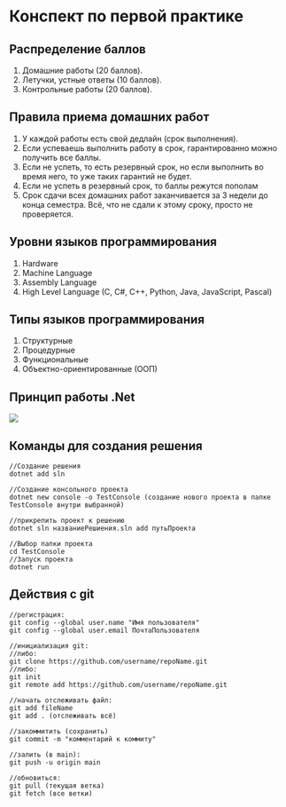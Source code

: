 # Конспект по первой практике
## Распределение баллов
1.  Домашние работы (20 баллов).
2.  Летучки, устные ответы (10 баллов).
3.  Контрольные работы (20 баллов).
## Правила приема домашних работ
1.  У каждой работы есть свой дедлайн (срок выполнения).
2.  Если успеваешь выполнить работу в срок, гарантированно можно получить все баллы.
3.  Если не успеть, то есть резервный срок, но если выполнить во время него, то уже таких гарантий не будет.
4.  Если не успеть в резервный срок, то баллы режутся пополам
5.  Срок сдачи всех домашних работ заканчивается за 3 недели до конца семестра. Всё, что не сдали к этому сроку, просто не проверяется.
## Уровни языков программирования
1) Hardware
2) Machine Language
3) Assembly Language
4) High Level Language (C, C#, C++, Python, Java, JavaScript, Pascal)
## Типы языков программирования
1) Структурные
2) Процедурные
3) Функциональные
4) Объектно-ориентированные (ООП)
## Принцип работы .Net
**![](https://lh7-rt.googleusercontent.com/slidesz/AGV_vUcPoeFvDBav1Ue9Ofk72yKywlLAO7VdQQz8VZPXCbZBa48Kh3gC0aZoX6tiis7wM8v15NecptWgTPKQm_11MUTyI8v2m4yYzkcGI4v4B8QWfmzNOfhvQ9EOT2u-mOB6BPYatKJvnhD4CMPsWcqxIwp6XDSj_fET=s2048?key=ioesny1-am-zBCTxlH-YhQ)**
## Команды для создания решения

    //Создание решения
    dotnet add sln
    
    //Создание консольного проекта
    dotnet new console -o TestConsole (создание нового проекта в папке TestConsole внутри выбранной)
    
    //прикрепить проект к решению
    dotnet sln названиеРешиения.sln add путьПроекта
    
    //Выбор папки проекта
    cd TestConsole
    //Запуск проекта
    dotnet run

## Действия с git
    //регистрация:
    git config --global user.name "Имя пользователя"
    git config --global user.email ПочтаПользователя
	
	//инициализация git: 
	//либо:
	git clone https://github.com/username/repoName.git
	//либо:
	git init
	git remote add https://github.com/username/repoName.git

	//начать отслеживать файл:
	git add fileName
	git add . (отслеживать всё)
	
	//закоммитить (сохранить)
	git commit -m "комментарий к коммиту"

	//залить (в main):
	git push -u origin main

	//обновиться:
	git pull (текущая ветка)
	git fetch (все ветки)
    

